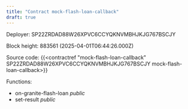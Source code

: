 ```yaml
---
title: "Contract mock-flash-loan-callback"
draft: true
---
```

Deployer: SP22ZRDAD88W26XPVC6CCYQKNVMBHJKJG767BSCJY


 



Block height: 883561 (2025-04-01T06:44:26.000Z)

Source code: {{<contractref "mock-flash-loan-callback" SP22ZRDAD88W26XPVC6CCYQKNVMBHJKJG767BSCJY mock-flash-loan-callback>}}

Functions:

* on-granite-flash-loan _public_
* set-result _public_
